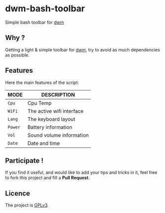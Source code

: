 dwm-bash-toolbar
================
Simple bash toolbar for [dwm][dwm]

## Why ?
Getting a light & simple toolbar for [dwm][dwm],
try to avoid as much dependencies as possible.

## Features
Here the main features of the script:

MODE     | DESCRIPTION
---------|------------
`Cpu`    | Cpu Temp
`WiFi`   | The active wifi interface
`Lang`   | The keyboard layout
`Power`  | Battery information
`Vol`    | Sound volume information
`Date`   | Date and time

## Participate !
If you find it useful, and would like to add your tips and tricks in it,
feel free to fork this project and fill a __Pull Request__.

## Licence
The project is [GPLv3][GPLv3].

[dwm]: http://dwm.suckless.org/
[GPLv3]: http://gplv3.fsf.org/
